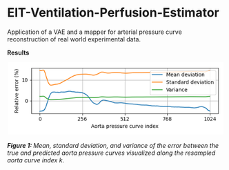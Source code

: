 # EIT-Ventilation-Perfusion-Estimator
Application of a VAE and a mapper for arterial pressure curve reconstruction of real world experimental data.


**Results**

<p align="center">
    <img src="images/result_1.png" alt="Fig1" width="500px">
</p>
<p>
    <em><b>Figure 1: </b>Mean, standard deviation, and variance of the error between the true and predicted aorta pressure curves visualized along the resampled aorta curve index k.</em>
</p>
